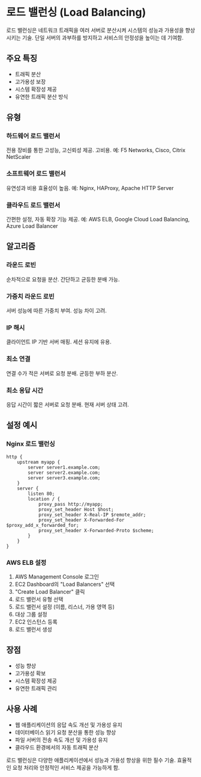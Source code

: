 # 로드 밸런싱 (Load Balancing)

로드 밸런싱은 네트워크 트래픽을 여러 서버로 분산시켜 시스템의 성능과 가용성을 향상시키는 기술. 단일 서버의 과부하를 방지하고 서비스의 안정성을 높이는 데 기여함.

## 주요 특징

- 트래픽 분산
- 고가용성 보장
- 시스템 확장성 제공
- 유연한 트래픽 분산 방식

## 유형

### 하드웨어 로드 밸런서

전용 장비를 통한 고성능, 고신뢰성 제공. 고비용.
예: F5 Networks, Cisco, Citrix NetScaler

### 소프트웨어 로드 밸런서

유연성과 비용 효율성이 높음.
예: Nginx, HAProxy, Apache HTTP Server

### 클라우드 로드 밸런서

간편한 설정, 자동 확장 기능 제공.
예: AWS ELB, Google Cloud Load Balancing, Azure Load Balancer

## 알고리즘

### 라운드 로빈

순차적으로 요청을 분산. 간단하고 균등한 분배 가능.

### 가중치 라운드 로빈

서버 성능에 따른 가중치 부여. 성능 차이 고려.

### IP 해시

클라이언트 IP 기반 서버 매핑. 세션 유지에 유용.

### 최소 연결

연결 수가 적은 서버로 요청 분배. 균등한 부하 분산.

### 최소 응답 시간

응답 시간이 짧은 서버로 요청 분배. 현재 서버 상태 고려.

## 설정 예시

### Nginx 로드 밸런싱

```nginx
http {
    upstream myapp {
        server server1.example.com;
        server server2.example.com;
        server server3.example.com;
    }
    server {
        listen 80;
        location / {
            proxy_pass http://myapp;
            proxy_set_header Host $host;
            proxy_set_header X-Real-IP $remote_addr;
            proxy_set_header X-Forwarded-For $proxy_add_x_forwarded_for;
            proxy_set_header X-Forwarded-Proto $scheme;
        }
    }
}
```

### AWS ELB 설정

1. AWS Management Console 로그인
2. EC2 Dashboard의 "Load Balancers" 선택
3. "Create Load Balancer" 클릭
4. 로드 밸런서 유형 선택
5. 로드 밸런서 설정 (이름, 리스너, 가용 영역 등)
6. 대상 그룹 설정
7. EC2 인스턴스 등록
8. 로드 밸런서 생성

## 장점

- 성능 향상
- 고가용성 확보
- 시스템 확장성 제공
- 유연한 트래픽 관리

## 사용 사례

- 웹 애플리케이션의 응답 속도 개선 및 가용성 유지
- 데이터베이스 읽기 요청 분산을 통한 성능 향상
- 파일 서버의 전송 속도 개선 및 가용성 유지
- 클라우드 환경에서의 자동 트래픽 분산

로드 밸런싱은 다양한 애플리케이션에서 성능과 가용성 향상을 위한 필수 기술. 효율적인 요청 처리와 안정적인 서비스 제공을 가능하게 함.
